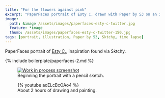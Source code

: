 ```yaml
---
title: "For the flowers against pink"
excerpt: "PaperFaces portrait of Esty C. drawn with Paper by 53 on an iPad."
image: 
  path: &image /assets/images/paperfaces-esty-c-twitter.jpg 
  feature: *image
  thumb: /assets/images/paperfaces-esty-c-twitter-150.jpg
tags: [portrait, illustration, Paper by 53, Sktchy, time lapse]
---
```


PaperFaces portrait of <a href="http://sktchy.com/WfStFC">Esty C.</a>, inspiration found via Sktchy.

{% include boilerplate/paperfaces-2.md %}

<figure>
	<a href="{{ site.url }}/assets/images/paperfaces-esty-c-process-1-lg.jpg"><img src="{{ site.url }}/assets/images/paperfaces-esty-c-process-1-750.jpg" alt="Work in process screenshot"></a>
	<figcaption>Beginning the portrait with a pencil sketch.</figcaption>
</figure>

<figure>
	{% youtube aoELcBcOAo4 %}
	<figcaption>About 2 hours of drawing and painting.</figcaption>
</figure>
